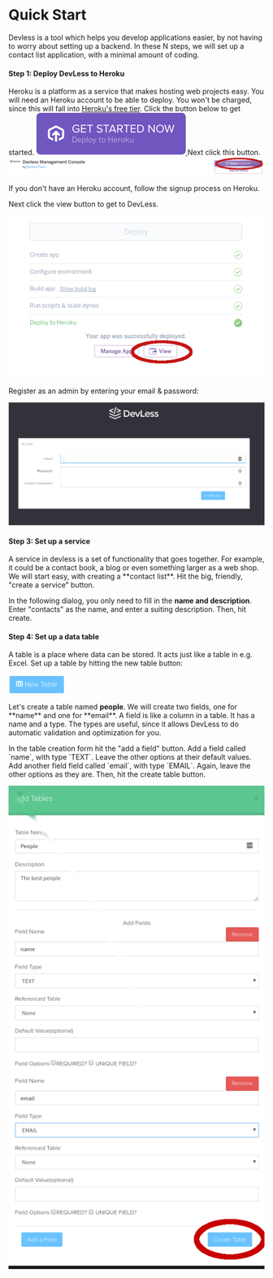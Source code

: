 # Quick Start 

Devless is a tool which helps you develop applications easier, by not having to worry about setting up a backend. In these N steps, we will set up a contact list application, with a minimal amount of coding. 

#### Step 1: Deploy DevLess to Heroku 

Heroku is a platform as a service that makes hosting web projects easy. You will need an Heroku account to be able to deploy. You won't be charged, since this will fall into [Heroku's free tier](https://blog.heroku.com/heroku-free-dynos). Click the button below to get started. 
<a href="https://elements.heroku.com/buttons/devlessteam/dv-php-core" class="heroBtn">
                                <img src="assets/get_started.svg" alt="Deploy">
                            </a>
Next click this button.
<img src="assets/deploy_heroku.png" alt="deploy_heroku" />

If you don't have an Heroku account, follow the signup process on Heroku.

Next click the view button to get to DevLess.

<img src="assets/view_devless.png" />


 Register as an admin by entering your email & password:

![](/assets/signin.png)


#### Step 3: Set up a service 

A service in devless is a set of functionality that goes together. For example, it could be a contact book, a blog or even something larger as a web shop. We will start easy, with creating a \*\*contact list\*\*. Hit the big, friendly, "create a service" button.

In the following dialog, you only need to fill in the **name and description**. Enter "contacts" as the name, and enter a suiting description. Then, hit create.

#### Step 4: Set up a data table

A table is a place where data can be stored. It acts just like a table in e.g. Excel. Set up a table by hitting the new table button:

![](/assets/new_table_button.png)

Let's create a table named **people**. We will create two fields, one for \*\*name\*\* and one for \*\*email\*\*. A field is like a column in a table. It has a name and a type. The types are useful, since it allows DevLess to do automatic validation and optimization for you.

In the table creation form hit the "add a field" button. Add a field called \`name\`, with type \`TEXT\`. Leave the other options at their default values. Add another field field called \`email\`, with type \`EMAIL\`. Again, leave the other options as they are. Then, hit the create table button.

![](/assets/create_table.png)

